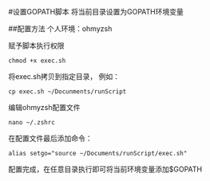 #设置GOPATH脚本
将当前目录设置为GOPATH环境变量

##配置方法
个人环境：ohmyzsh

赋予脚本执行权限

    chmod +x exec.sh

将exec.sh拷贝到指定目录， 例如：

    cp exec.sh ~/Docunments/runScript

编辑ohmyzsh配置文件

    nano ~/.zshrc

在配置文件最后添加命令：

    alias setgo="source ~/Documents/runScript/exec.sh"

配置完成，在任意目录执行即可将当前环境变量添加$GOPATH